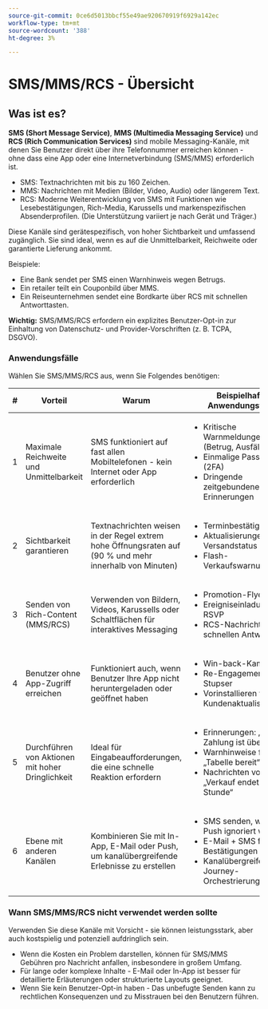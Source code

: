 ```yaml
---
source-git-commit: 0ce6d5013bbcf55e49ae920670919f6929a142ec
workflow-type: tm+mt
source-wordcount: '388'
ht-degree: 3%

---
```

# SMS/MMS/RCS - Übersicht

## Was ist es?

**SMS (Short Message Service)**, **MMS (Multimedia Messaging Service)** und **RCS (Rich Communication Services)** sind mobile Messaging-Kanäle, mit denen Sie Benutzer direkt über ihre Telefonnummer erreichen können - ohne dass eine App oder eine Internetverbindung (SMS/MMS) erforderlich ist.

* SMS: Textnachrichten mit bis zu 160 Zeichen.
* MMS: Nachrichten mit Medien (Bilder, Video, Audio) oder längerem Text.
* RCS: Moderne Weiterentwicklung von SMS mit Funktionen wie Lesebestätigungen, Rich-Media, Karussells und markenspezifischen Absenderprofilen. (Die Unterstützung variiert je nach Gerät und Träger.)

Diese Kanäle sind gerätespezifisch, von hoher Sichtbarkeit und umfassend zugänglich. Sie sind ideal, wenn es auf die Unmittelbarkeit, Reichweite oder garantierte Lieferung ankommt.

Beispiele:

* Eine Bank sendet per SMS einen Warnhinweis wegen Betrugs.
* Ein retailer teilt ein Couponbild über MMS.
* Ein Reiseunternehmen sendet eine Bordkarte über RCS mit schnellen Antworttasten.

**Wichtig:** SMS/MMS/RCS erfordern ein explizites Benutzer-Opt-in zur Einhaltung von Datenschutz- und Provider-Vorschriften (z. B. TCPA, DSGVO).

### Anwendungsfälle

Wählen Sie SMS/MMS/RCS aus, wenn Sie Folgendes benötigen:

| # | Vorteil | Warum | Beispielhafte Anwendungsfälle |
|---|---------|-----|-------------------|
| 1 | Maximale Reichweite und Unmittelbarkeit | SMS funktioniert auf fast allen Mobiltelefonen - kein Internet oder App erforderlich | <ul><li>Kritische Warnmeldungen (Betrug, Ausfälle)</li><li>Einmalige Passcodes (2FA)</li><li>Dringende zeitgebundene Erinnerungen</li></ul> |
| 2 | Sichtbarkeit garantieren | Textnachrichten weisen in der Regel extrem hohe Öffnungsraten auf (90 % und mehr innerhalb von Minuten) | <ul><li>Terminbestätigungen</li><li>Aktualisierungen des Versandstatus</li><li>Flash-Verkaufswarnungen</li></ul> |
| 3 | Senden von Rich-Content (MMS/RCS) | Verwenden von Bildern, Videos, Karussells oder Schaltflächen für interaktives Messaging | <ul><li>Promotion-Flyer</li><li>Ereigniseinladungen mit RSVP</li><li>RCS-Nachrichten mit schnellen Antworten</li></ul> |
| 4 | Benutzer ohne App-Zugriff erreichen | Funktioniert auch, wenn Benutzer Ihre App nicht heruntergeladen oder geöffnet haben | <ul><li>Win-back-Kampagnen</li><li>Re-Engagement-Stupser</li><li>Vorinstallieren von Kundenaktualisierungen</li></ul> |
| 5 | Durchführen von Aktionen mit hoher Dringlichkeit | Ideal für Eingabeaufforderungen, die eine schnelle Reaktion erfordern | <ul><li>Erinnerungen: „Ihre Zahlung ist überfällig“</li><li>Warnhinweise für „Tabelle bereit“</li><li>Nachrichten vom Typ „Verkauf endet in 1 Stunde“</li></ul> |
| 6 | Ebene mit anderen Kanälen | Kombinieren Sie mit In-App, E-Mail oder Push, um kanalübergreifende Erlebnisse zu erstellen | <ul><li>SMS senden, wenn Push ignoriert wird</li><li>E-Mail + SMS für Bestätigungen</li><li>Kanalübergreifende Journey-Orchestrierung</li></ul> |

### Wann SMS/MMS/RCS nicht verwendet werden sollte

Verwenden Sie diese Kanäle mit Vorsicht - sie können leistungsstark, aber auch kostspielig und potenziell aufdringlich sein.

* Wenn die Kosten ein Problem darstellen, können für SMS/MMS Gebühren pro Nachricht anfallen, insbesondere in großem Umfang.
* Für lange oder komplexe Inhalte - E-Mail oder In-App ist besser für detaillierte Erläuterungen oder strukturierte Layouts geeignet.
* Wenn Sie kein Benutzer-Opt-in haben - Das unbefugte Senden kann zu rechtlichen Konsequenzen und zu Misstrauen bei den Benutzern führen.
